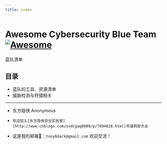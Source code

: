 ```yaml
---
title: index
---
```


# Awesome Cybersecurity Blue Team[![Awesome](https://awesome.re/badge-flat2.svg)](https://awesome.re)

蓝队清单



## 目录

-   蓝队的工具、资源清单
-   威胁检测与狩猎相关


---

-   东方隐侠·Anonymous
-     欢迎加入[东方隐侠安全实验室](http://www.cnblogs.com/sxdcgaq8080/p/7894828.html)共谋网安大业
-   这是我的邮箱📮：`tony0dark@gmail.com` 欢迎交流！


